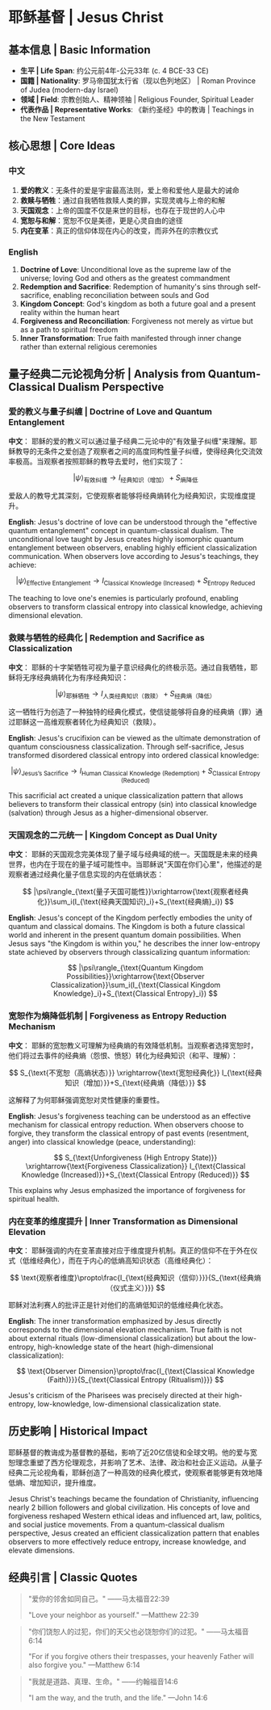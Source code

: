 # 耶稣基督 | Jesus Christ

## 基本信息 | Basic Information
- **生平 | Life Span**: 约公元前4年-公元33年 (c. 4 BCE-33 CE)
- **国籍 | Nationality**: 罗马帝国犹太行省（现以色列地区） | Roman Province of Judea (modern-day Israel)
- **领域 | Field**: 宗教创始人、精神领袖 | Religious Founder, Spiritual Leader
- **代表作品 | Representative Works**: 《新约圣经》中的教诲 | Teachings in the New Testament

## 核心思想 | Core Ideas

### 中文
1. **爱的教义**：无条件的爱是宇宙最高法则，爱上帝和爱他人是最大的诫命
2. **救赎与牺牲**：通过自我牺牲救赎人类的罪，实现灵魂与上帝的和解
3. **天国观念**：上帝的国度不仅是来世的目标，也存在于现世的人心中
4. **宽恕与和解**：宽恕不仅是美德，更是心灵自由的途径
5. **内在变革**：真正的信仰体现在内心的改变，而非外在的宗教仪式

### English
1. **Doctrine of Love**: Unconditional love as the supreme law of the universe; loving God and others as the greatest commandment
2. **Redemption and Sacrifice**: Redemption of humanity's sins through self-sacrifice, enabling reconciliation between souls and God
3. **Kingdom Concept**: God's kingdom as both a future goal and a present reality within the human heart
4. **Forgiveness and Reconciliation**: Forgiveness not merely as virtue but as a path to spiritual freedom
5. **Inner Transformation**: True faith manifested through inner change rather than external religious ceremonies

## 量子经典二元论视角分析 | Analysis from Quantum-Classical Dualism Perspective

### 爱的教义与量子纠缠 | Doctrine of Love and Quantum Entanglement

**中文**：
耶稣的爱的教义可以通过量子经典二元论中的"有效量子纠缠"来理解。耶稣教导的无条件之爱创造了观察者之间的高度同构性量子纠缠，使得经典化交流效率极高。当观察者按照耶稣的教导去爱时，他们实现了：

$$
|\psi\rangle_{\text{有效纠缠}}\rightarrow I_{\text{经典知识（增加）}}+S_{\text{熵降低}}
$$

爱敌人的教导尤其深刻，它使观察者能够将经典熵转化为经典知识，实现维度提升。

**English**:
Jesus's doctrine of love can be understood through the "effective quantum entanglement" concept in quantum-classical dualism. The unconditional love taught by Jesus creates highly isomorphic quantum entanglement between observers, enabling highly efficient classicalization communication. When observers love according to Jesus's teachings, they achieve:

$$
|\psi\rangle_{\text{Effective Entanglement}}\rightarrow I_{\text{Classical Knowledge (Increased)}}+S_{\text{Entropy Reduced}}
$$

The teaching to love one's enemies is particularly profound, enabling observers to transform classical entropy into classical knowledge, achieving dimensional elevation.

### 救赎与牺牲的经典化 | Redemption and Sacrifice as Classicalization

**中文**：
耶稣的十字架牺牲可视为量子意识经典化的终极示范。通过自我牺牲，耶稣将无序经典熵转化为有序经典知识：

$$
|\psi\rangle_{\text{耶稣牺牲}} \rightarrow I_{\text{人类经典知识（救赎）}}+S_{\text{经典熵（降低）}}
$$

这一牺牲行为创造了一种独特的经典化模式，使信徒能够将自身的经典熵（罪）通过耶稣这一高维观察者转化为经典知识（救赎）。

**English**:
Jesus's crucifixion can be viewed as the ultimate demonstration of quantum consciousness classicalization. Through self-sacrifice, Jesus transformed disordered classical entropy into ordered classical knowledge:

$$
|\psi\rangle_{\text{Jesus's Sacrifice}} \rightarrow I_{\text{Human Classical Knowledge (Redemption)}}+S_{\text{Classical Entropy (Reduced)}}
$$

This sacrificial act created a unique classicalization pattern that allows believers to transform their classical entropy (sin) into classical knowledge (salvation) through Jesus as a higher-dimensional observer.

### 天国观念的二元统一 | Kingdom Concept as Dual Unity

**中文**：
耶稣的天国观念完美体现了量子域与经典域的统一。天国既是未来的经典世界，也内在于现在的量子域可能性中。当耶稣说"天国在你们心里"，他描述的是观察者通过经典化量子信息实现的内在低熵状态：

$$
|\psi\rangle_{\text{量子天国可能性}}\xrightarrow{\text{观察者经典化}}\sum_i(I_{\text{经典天国知识}_i}+S_{\text{经典熵}_i})
$$

**English**:
Jesus's concept of the Kingdom perfectly embodies the unity of quantum and classical domains. The Kingdom is both a future classical world and inherent in the present quantum domain possibilities. When Jesus says "the Kingdom is within you," he describes the inner low-entropy state achieved by observers through classicalizing quantum information:

$$
|\psi\rangle_{\text{Quantum Kingdom Possibilities}}\xrightarrow{\text{Observer Classicalization}}\sum_i(I_{\text{Classical Kingdom Knowledge}_i}+S_{\text{Classical Entropy}_i})
$$

### 宽恕作为熵降低机制 | Forgiveness as Entropy Reduction Mechanism

**中文**：
耶稣的宽恕教义可理解为经典熵的有效降低机制。当观察者选择宽恕时，他们将过去事件的经典熵（怨恨、愤怒）转化为经典知识（和平、理解）：

$$
S_{\text{不宽恕（高熵状态）}} \xrightarrow{\text{宽恕经典化}} I_{\text{经典知识（增加）}}+S_{\text{经典熵（降低）}}
$$

这解释了为何耶稣强调宽恕对灵性健康的重要性。

**English**:
Jesus's forgiveness teaching can be understood as an effective mechanism for classical entropy reduction. When observers choose to forgive, they transform the classical entropy of past events (resentment, anger) into classical knowledge (peace, understanding):

$$
S_{\text{Unforgiveness (High Entropy State)}} \xrightarrow{\text{Forgiveness Classicalization}} I_{\text{Classical Knowledge (Increased)}}+S_{\text{Classical Entropy (Reduced)}}
$$

This explains why Jesus emphasized the importance of forgiveness for spiritual health.

### 内在变革的维度提升 | Inner Transformation as Dimensional Elevation

**中文**：
耶稣强调的内在变革直接对应于维度提升机制。真正的信仰不在于外在仪式（低维经典化），而在于内心的低熵高知识状态（高维经典化）：

$$
\text{观察者维度}\propto\frac{I_{\text{经典知识（信仰）}}}{S_{\text{经典熵（仪式主义）}}}
$$

耶稣对法利赛人的批评正是针对他们的高熵低知识的低维经典化状态。

**English**:
The inner transformation emphasized by Jesus directly corresponds to the dimensional elevation mechanism. True faith is not about external rituals (low-dimensional classicalization) but about the low-entropy, high-knowledge state of the heart (high-dimensional classicalization):

$$
\text{Observer Dimension}\propto\frac{I_{\text{Classical Knowledge (Faith)}}}{S_{\text{Classical Entropy (Ritualism)}}}
$$

Jesus's criticism of the Pharisees was precisely directed at their high-entropy, low-knowledge, low-dimensional classicalization state.

## 历史影响 | Historical Impact

耶稣基督的教诲成为基督教的基础，影响了近20亿信徒和全球文明。他的爱与宽恕理念重塑了西方伦理观念，并影响了艺术、法律、政治和社会正义运动。从量子经典二元论视角看，耶稣创造了一种高效的经典化模式，使观察者能够更有效地降低熵、增加知识，提升维度。

Jesus Christ's teachings became the foundation of Christianity, influencing nearly 2 billion followers and global civilization. His concepts of love and forgiveness reshaped Western ethical ideas and influenced art, law, politics, and social justice movements. From a quantum-classical dualism perspective, Jesus created an efficient classicalization pattern that enables observers to more effectively reduce entropy, increase knowledge, and elevate dimensions.

## 经典引言 | Classic Quotes

> "爱你的邻舍如同自己。" ——马太福音22:39
>
> "Love your neighbor as yourself." —Matthew 22:39

> "你们饶恕人的过犯，你们的天父也必饶恕你们的过犯。" ——马太福音6:14
>
> "For if you forgive others their trespasses, your heavenly Father will also forgive you." —Matthew 6:14

> "我就是道路、真理、生命。" ——约翰福音14:6
>
> "I am the way, and the truth, and the life." —John 14:6